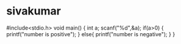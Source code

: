 # sivakumar
#include<stdio.h>
void main()
{
int a;
scanf("%d",&a);
if(a>0)
{
printf("number is positive");
}
else{
printf("number is negative");
}
}
